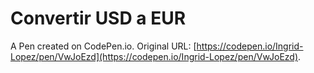 # Convertir USD a EUR

A Pen created on CodePen.io. Original URL: [https://codepen.io/Ingrid-Lopez/pen/VwJoEzd](https://codepen.io/Ingrid-Lopez/pen/VwJoEzd).

